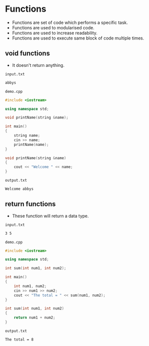 # Functions

- Functions are set of code which performs a specific task.
- Functions are used to modularised code.
- Functions are used to increase readability.
- Functions are used to execute same block of code multiple times.

## void functions

- It doesn't return anything.

`input.txt`

```txt
abbys
```

`demo.cpp`

```cpp
#include <iostream>

using namespace std;

void printName(string &name);

int main()
{
    string name;
    cin >> name;
    printName(name);
}

void printName(string &name)
{
    cout << "Welcome " << name;
}
```

`output.txt`

```txt
Welcome abbys
```

## return functions

- These function will return a data type.

`input.txt`

```txt
3 5
```

`demo.cpp`

```cpp
#include <iostream>

using namespace std;

int sum(int num1, int num2);

int main()
{
    int num1, num2;
    cin >> num1 >> num2;
    cout << "The total = " << sum(num1, num2);
}

int sum(int num1, int num2)
{
    return num1 + num2;
}
```

`output.txt`

```txt
The total = 8
```
